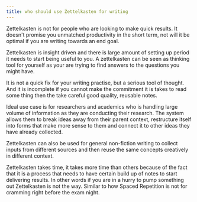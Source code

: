 ```yaml
---
title: who should use Zettelkasten for writing
---
```

Zettelkasten is not for people who are looking to make quick results. It doesn't promise you unmatched productivity in the short term, not will it be optimal if you are writing towards an end goal.

Zettelkasten is insight driven and there is large amount of setting up period it needs to start being useful to you. A zettelkasten can be seen as thinking tool for yourself as your are trying to find answers to the questions you might have.

It is not a quick fix for your writing practise, but a serious tool of thought. And it is incomplete if you cannot make the commitment it is takes to read some thing then the take careful good quality, reusable notes.

Ideal use case is for researchers and academics who is handling large volume of information as they are conducting their research. The system allows them to break ideas away from their parent context, restructure itself into forms that make more sense to them and connect it to other ideas they have already collected.

Zettelkasten can also be used for general non-fiction writing to collect inputs from different sources and then reuse the same concepts creatively in different context.

Zettelkasten takes time, it takes more time than others because of the fact that it is a process that needs to have certain build up of notes to start delivering results. In other words if you are in a hurry to pump something out Zettelkasten is not the way. Similar to how Spaced Repetition is not for cramming right before the exam night.
